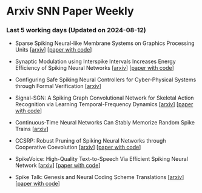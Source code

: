 # Arxiv SNN Paper Weekly


 ### **Last 5 working days (Updated on 2024-08-12)** 


- Sparse Spiking Neural-like Membrane Systems on Graphics Processing Units [[arxiv](https://arxiv.org/abs/2408.04343)] [[paper with code](https://paperswithcode.com/paper/sparse-spiking-neural-like-membrane-systems)]

- Synaptic Modulation using Interspike Intervals Increases Energy Efficiency of Spiking Neural Networks [[arxiv](https://arxiv.org/abs/2408.02961)] [[paper with code](https://paperswithcode.com/paper/2408-02961)]

- Configuring Safe Spiking Neural Controllers for Cyber-Physical Systems through Formal Verification [[arxiv](https://arxiv.org/abs/2408.01996)]

- Signal-SGN: A Spiking Graph Convolutional Network for Skeletal Action Recognition via Learning Temporal-Frequency Dynamics [[arxiv](https://arxiv.org/abs/2408.01701)] [[paper with code](https://paperswithcode.com/paper/2408-01701)]

- Continuous-Time Neural Networks Can Stably Memorize Random Spike Trains [[arxiv](https://arxiv.org/abs/2408.01166)]

- CCSRP: Robust Pruning of Spiking Neural Networks through Cooperative Coevolution [[arxiv](https://arxiv.org/abs/2408.00794)] [[paper with code](https://paperswithcode.com/paper/2408-00794)]

- SpikeVoice: High-Quality Text-to-Speech Via Efficient Spiking Neural Network [[arxiv](https://arxiv.org/abs/2408.00788)] [[paper with code](https://paperswithcode.com/paper/2408-00788)]

- Spike Talk: Genesis and Neural Coding Scheme Translations [[arxiv](https://arxiv.org/abs/2408.00773)] [[paper with code](https://paperswithcode.com/paper/spike-talk-genesis-and-neural-coding-scheme)]

